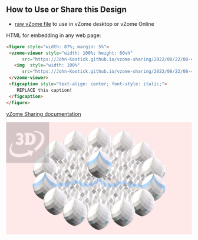 
## How to Use or Share this Design

 - [raw vZome file](<https://raw.githubusercontent.com/John-Kostick/vzome-sharing/main/2022/08/22/08-48-34-182-hedron-2/182-hedron-2.vZome>) to use in vZome desktop or vZome Online
 
 HTML for embedding in any web page:
 ```html
<figure style="width: 87%; margin: 5%">
  <vzome-viewer style="width: 100%; height: 60vh"
       src="https://John-Kostick.github.io/vzome-sharing/2022/08/22/08-48-34-182-hedron-2/182-hedron-2.vZome" >
    <img  style="width: 100%"
       src="https://John-Kostick.github.io/vzome-sharing/2022/08/22/08-48-34-182-hedron-2/182-hedron-2.png" >
  </vzome-viewer>
  <figcaption style="text-align: center; font-style: italic;">
     REPLACE this caption!
  </figcaption>
</figure>
 ```

[vZome Sharing documentation](https://vzome.github.io/vzome/sharing.html#how-it-works)

![Image](<182-hedron-2.png>)

